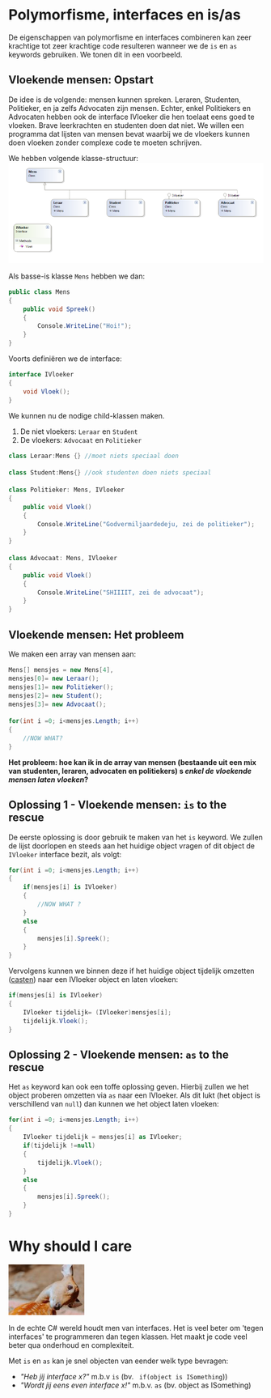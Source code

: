 # Polymorfisme, interfaces en is/as

De eigenschappen van polymorfisme en interfaces combineren kan zeer krachtige tot zeer krachtige code resulteren wanneer we de ``is`` en ``as`` keywords gebruiken.
We tonen dit in een voorbeeld.

## Vloekende mensen: Opstart
De idee is de volgende: mensen kunnen spreken. Leraren, Studenten, Politieker, en ja zelfs Advocaten zijn mensen. Echter, enkel Politiekers en Advocaten hebben ook de interface IVloeker die hen toelaat eens goed te vloeken.  Brave leerkrachten en studenten doen dat niet. We willen een programma dat lijsten van mensen bevat waarbij we de vloekers kunnen doen vloeken zonder complexe code te moeten schrijven.

We hebben volgende klasse-structuur:
![](../assets/12_isas/polyinterface.png)


Als basse-is klasse ``Mens``  hebben we dan:
```csharp
public class Mens
{
    public void Spreek()
    {
        Console.WriteLine("Hoi!");
    }
}
```
Voorts definiëren we de interface:
```csharp
interface IVloeker
{
    void Vloek();
}
```

We kunnen nu de nodige child-klassen maken.
1. De niet vloekers: ``Leraar`` en ``Student``
2. De vloekers: ``Advocaat`` en ``Politieker``

```csharp
class Leraar:Mens {} //moet niets speciaal doen

class Student:Mens{} //ook studenten doen niets speciaal

class Politieker: Mens, IVloeker
{
    public void Vloek()
    {
        Console.WriteLine("Godvermiljaardedeju, zei de politieker");
    }
}

class Advocaat: Mens, IVloeker
{
    public void Vloek()
    {
        Console.WriteLine("SHIIIIT, zei de advocaat");
    }
}
```
## Vloekende mensen: Het probleem
We maken een array van mensen aan:

```csharp
Mens[] mensjes = new Mens[4],
mensjes[0]= new Leraar();
mensjes[1]= new Politieker();
mensjes[2]= new Student();
mensjes[3]= new Advocaat();

for(int i =0; i<mensjes.Length; i++)
{
    //NOW WHAT?
}
```

**Het probleem: hoe kan ik in de array van mensen (bestaande uit een mix van studenten, leraren, advocaten en politiekers) s *enkel de vloekende mensen laten vloeken*?**

## Oplossing 1 - Vloekende mensen: ``is`` to the rescue
De eerste oplossing is door gebruik te maken van het ``is`` keyword.
We zullen de lijst doorlopen en steeds aan het huidige object vragen of dit object de ``IVloeker`` interface bezit, als volgt:
```csharp
for(int i =0; i<mensjes.Length; i++)
{
    if(mensjes[i] is IVloeker)
    {
        //NOW WHAT ?
    }
    else
    {
        mensjes[i].Spreek();
    }
}
```
Vervolgens kunnen we binnen deze if het huidige object tijdelijk omzetten ([casten](/3_data/4_converteren_casting.md)) naar een IVloeker object en laten vloeken:
```csharp
if(mensjes[i] is IVloeker)
{
    IVloeker tijdelijk= (IVloeker)mensjes[i];
    tijdelijk.Vloek();
}
```

## Oplossing 2 - Vloekende mensen: ``as`` to the rescue
Het ``as`` keyword kan ook een toffe oplossing geven. Hierbij zullen we het object proberen omzetten via ``as`` naar een IVloeker. Als dit lukt (het object is verschillend van ``null``) dan kunnen we het object laten vloeken:
```csharp
for(int i =0; i<mensjes.Length; i++)
{
    IVloeker tijdelijk = mensjes[i] as IVloeker;
    if(tijdelijk !=null)
    {
        tijdelijk.Vloek();
    }
    else
    {
        mensjes[i].Spreek();
    }
}
```

# Why should I care 
![](../assets/care.jpg)

In de echte C# wereld houdt men van interfaces. Het is veel beter om 'tegen interfaces' te programmeren dan tegen klassen. Het maakt je code veel beter qua onderhoud en complexiteit.

Met ``is`` en ``as`` kan je snel objecten van eender welk type bevragen:
* *"Heb jij interface x?"* m.b.v ``is``  (bv.  `` if(object is ISomething``))
* *"Wordt jij eens even interface x!"* m.b.v. ``as`` (bv. object as ISomething)